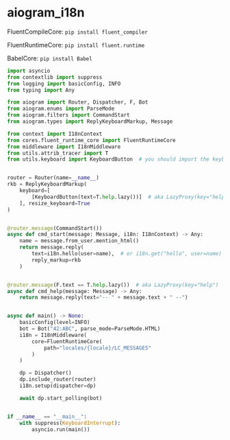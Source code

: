 # aiogram_i18n

FluentCompileCore:
```pip install fluent_compiler```

FluentRuntimeCore:
```pip install fluent.runtime```

BabelCore:
```pip install Babel```


```python
import asyncio
from contextlib import suppress
from logging import basicConfig, INFO
from typing import Any

from aiogram import Router, Dispatcher, F, Bot
from aiogram.enums import ParseMode
from aiogram.filters import CommandStart
from aiogram.types import ReplyKeyboardMarkup, Message

from context import I18nContext
from cores.fluent_runtime_core import FluentRuntimeCore
from middleware import I18nMiddleware
from utils.attrib_tracer import T
from utils.keyboard import KeyboardButton  # you should import the keyboard from here if you want to use LazyProxy


router = Router(name=__name__)
rkb = ReplyKeyboardMarkup(
    keyboard=[
        [KeyboardButton(text=T.help.lazy())]  # aka LazyProxy(key="help")
    ], resize_keyboard=True
)


@router.message(CommandStart())
async def cmd_start(message: Message, i18n: I18nContext) -> Any:
    name = message.from_user.mention_html()
    return message.reply(
        text=i18n.hello(user=name),  # or i18n.get("hello", user=name)
        reply_markup=rkb
    )


@router.message(F.text == T.help.lazy())  # aka LazyProxy(key="help")
async def cmd_help(message: Message) -> Any:
    return message.reply(text="-- " + message.text + " --")


async def main() -> None:
    basicConfig(level=INFO)
    bot = Bot("42:ABC", parse_mode=ParseMode.HTML)
    i18n = I18nMiddleware(
        core=FluentRuntimeCore(
            path="locales/{locale}/LC_MESSAGES"
        )
    )

    dp = Dispatcher()
    dp.include_router(router)
    i18n.setup(dispatcher=dp)

    await dp.start_polling(bot)


if __name__ == "__main__":
    with suppress(KeyboardInterrupt):
        asyncio.run(main())
```
